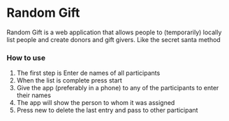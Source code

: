 # Random Gift
Random Gift is a web application that allows people to (temporarily) locally list people and create donors and gift givers. Like the secret santa method

### How to use
1. The first step is Enter de names of all participants
2. When the list is complete press start
3. Give the app (preferably in a phone) to any of the participants to enter their names
4. The app will show the person to whom it was assigned
5. Press new to delete the last entry and pass to other participant
